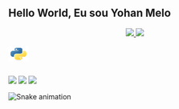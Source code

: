 ## Hello World, Eu sou Yohan Melo
<div align="center">
  <a href="https://github.com/meloyohan16">
  <img height="180em" src="https://github-readme-stats.vercel.app/api?username=meloyohan16&show_icons=true&theme=dark&include_all_commits=true&count_private=true"/>
  <img height="180em" src="https://github-readme-stats.vercel.app/api/top-langs/?username=meloyohan16&layout=compact&langs_count=7&theme=dark"/>
</div>
<div style="display: inline_block"><br>
  <img align="center" alt="Yohan-Python" height="30" width="40" src="https://raw.githubusercontent.com/devicons/devicon/master/icons/python/python-original.svg">
</div>
  
  ##
 
<div> 
  <a href="https://instagram.com/yohangabriell1" target="_blank"><img src="https://img.shields.io/badge/-Instagram-%23E4405F?style=for-the-badge&logo=instagram&logoColor=white" target="_blank"></a>
  <a href = "mailto:meloyohan16@gmail.com"><img src="https://img.shields.io/badge/Gmail-D14836?style=for-the-badge&logo=gmail&logoColor=white" target="_blank"></a>
  <a href="https://www.linkedin.com/in/yohan-gabriel-3b1b22175/" target="_blank"><img src="https://img.shields.io/badge/-LinkedIn-%230077B5?style=for-the-badge&logo=linkedin&logoColor=white" target="_blank"></a> 
 
  ![Snake animation](https://github.com/meloyohan16/meloyohan16/blob/output/github-contribution-grid-snake.svg)
 
</div>

